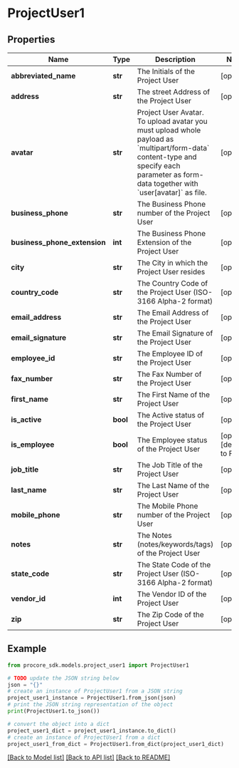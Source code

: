# ProjectUser1


## Properties

Name | Type | Description | Notes
------------ | ------------- | ------------- | -------------
**abbreviated_name** | **str** | The Initials of the Project User | [optional] 
**address** | **str** | The street Address of the Project User | [optional] 
**avatar** | **str** | Project User Avatar. To upload avatar you must upload whole payload as &#x60;multipart/form-data&#x60; content-type and specify each parameter as form-data together with &#x60;user[avatar]&#x60; as file. | [optional] 
**business_phone** | **str** | The Business Phone number of the Project User | [optional] 
**business_phone_extension** | **int** | The Business Phone Extension of the Project User | [optional] 
**city** | **str** | The City in which the Project User resides | [optional] 
**country_code** | **str** | The Country Code of the Project User (ISO-3166 Alpha-2 format) | [optional] 
**email_address** | **str** | The Email Address of the Project User | [optional] 
**email_signature** | **str** | The Email Signature of the Project User | [optional] 
**employee_id** | **str** | The Employee ID of the Project User | [optional] 
**fax_number** | **str** | The Fax Number of the Project User | [optional] 
**first_name** | **str** | The First Name of the Project User | [optional] 
**is_active** | **bool** | The Active status of the Project User | [optional] 
**is_employee** | **bool** | The Employee status of the Project User | [optional] [default to False]
**job_title** | **str** | The Job Title of the Project User | [optional] 
**last_name** | **str** | The Last Name of the Project User | [optional] 
**mobile_phone** | **str** | The Mobile Phone number of the Project User | [optional] 
**notes** | **str** | The Notes (notes/keywords/tags) of the Project User | [optional] 
**state_code** | **str** | The State Code of the Project User (ISO-3166 Alpha-2 format) | [optional] 
**vendor_id** | **int** | The Vendor ID of the Project User | [optional] 
**zip** | **str** | The Zip Code of the Project User | [optional] 

## Example

```python
from procore_sdk.models.project_user1 import ProjectUser1

# TODO update the JSON string below
json = "{}"
# create an instance of ProjectUser1 from a JSON string
project_user1_instance = ProjectUser1.from_json(json)
# print the JSON string representation of the object
print(ProjectUser1.to_json())

# convert the object into a dict
project_user1_dict = project_user1_instance.to_dict()
# create an instance of ProjectUser1 from a dict
project_user1_from_dict = ProjectUser1.from_dict(project_user1_dict)
```
[[Back to Model list]](../README.md#documentation-for-models) [[Back to API list]](../README.md#documentation-for-api-endpoints) [[Back to README]](../README.md)



